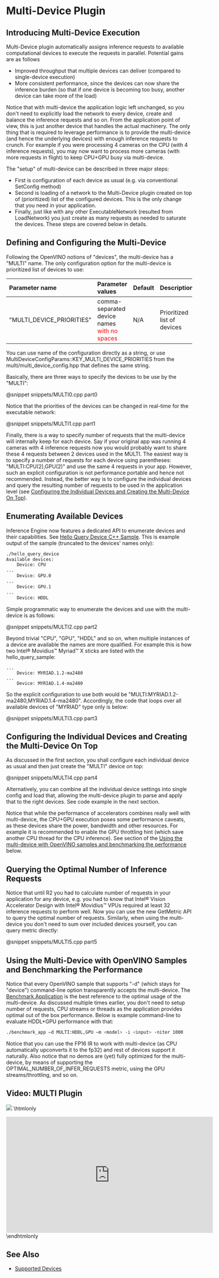 # Multi-Device Plugin

## Introducing Multi-Device Execution

Multi-Device plugin automatically assigns inference requests to available computational devices to execute the requests in parallel.
Potential gains are as follows 
* Improved throughput that multiple devices can deliver (compared to single-device execution)
* More consistent performance, since the devices can now share the inference burden
(so that if one device is becoming too busy, another device can take more of the load)

Notice that with multi-device the application logic left unchanged, so you don't need to explicitly load the network to every device, 
create and balance the inference requests and so on. From the application point of view, this is just another device that handles the actual machinery. 
The only thing that is required to leverage performance is to provide the multi-device (and hence the underlying devices) with enough inference requests to crunch.
For example if you were processing 4 cameras on the CPU (with 4 inference requests), you may now want to process more cameras (with more requests in flight) 
to keep CPU+GPU busy via multi-device.

The "setup" of multi-device can be described in three major steps:
* First is configuration of each device as usual (e.g. via conventional SetConfig method)
* Second is loading of a network to the Multi-Device plugin created on top of (prioritized) list of the  configured devices. This is the only change that you need in your application.
* Finally, just like with any other ExecutableNetwork (resulted from LoadNetwork) you just create as many requests as needed to saturate the devices.
These steps are covered below in details.

## Defining and Configuring the Multi-Device
Following the OpenVINO notions of "devices", the multi-device has a "MULTI" name.
The only configuration option for the multi-device is prioritized list of devices to use:

| Parameter name                 | Parameter values      | Default            | Description                                                                                                                  |
| :---                      | :---                  | :---               | :----------------------------------------------------------------------------------------------------------------------------|
| "MULTI_DEVICE_PRIORITIES"  | comma-separated device names <span style="color:red">with no spaces</span>| N/A              | Prioritized list of devices                 |

You can use name of the configuration directly as a string, or use MultiDeviceConfigParams::KEY_MULTI_DEVICE_PRIORITIES from the multi/multi_device_config.hpp that defines the same string.
 
Basically, there are three ways to specify the devices to be use by the "MULTI":

@snippet snippets/MULTI0.cpp part0

Notice that the priorities of the devices can be changed in real-time for the executable network:

@snippet snippets/MULTI1.cpp part1

Finally, there is a way to specify number of requests that the multi-device will internally keep for each device.
Say if your original app was running 4 cameras with 4 inference requests now you would probably want to share these 4 requests between 2 devices used in the MULTI. The easiest way is to specify a number of requests for each device using parentheses: "MULTI:CPU(2),GPU(2)" and use the same 4 requests in your app. However, such an explicit configuration is not performance portable and hence not recommended. Instead, the better way is to configure the individual devices and query the resulting number of requests to be used in the application level (see [Configuring the Individual Devices and Creating the Multi-Device On Top](#configuring-the-individual-devices-and-creating-the-multi-device-on-top)).

## Enumerating Available Devices
Inference Engine now features a dedicated API to enumerate devices and their capabilities. See [Hello Query Device C++ Sample](../../../inference-engine/samples/hello_query_device/README.md).  This is example output of the sample (truncated to the devices' names only):

```sh
./hello_query_device
Available devices: 
    Device: CPU
...
    Device: GPU.0
...
    Device: GPU.1
...
    Device: HDDL
```
Simple programmatic way to enumerate the devices and use with the multi-device is as follows:

@snippet snippets/MULTI2.cpp part2

Beyond trivial "CPU", "GPU", "HDDL" and so on, when multiple instances of a device are available the names are more qualified.
For example this is how two Intel® Movidius™ Myriad™ X sticks are listed with the hello_query_sample:
```
...
    Device: MYRIAD.1.2-ma2480
...
    Device: MYRIAD.1.4-ma2480
```
So the explicit configuration to use both would be "MULTI:MYRIAD.1.2-ma2480,MYRIAD.1.4-ma2480".
Accordingly, the code that loops over all available devices of "MYRIAD" type only is below:

@snippet snippets/MULTI3.cpp part3


## Configuring the Individual Devices and Creating the Multi-Device On Top
As discussed in the first section, you shall configure each individual device as usual and then just create the "MULTI" device on top:

@snippet snippets/MULTI4.cpp part4

Alternatively, you can combine all the individual device settings into single config and load that, allowing the multi-device plugin to parse and apply that to the right devices. See code example in the next section.

Notice that while the performance of accelerators combines really well with multi-device, the CPU+GPU execution poses some performance caveats, as these devices share the power, bandwidth and other resources. For example it is recommended to enable the GPU throttling hint (which save another CPU thread for the CPU inference).
See section of the [Using the multi-device with OpenVINO samples and benchmarking the performance](#using-the-multi-device-with-openvino-samples-and-benchmarking-the-performance) below.

## Querying the Optimal Number of Inference Requests
Notice that until R2 you had to calculate number of requests in your application for any device, e.g. you had to know that Intel® Vision Accelerator Design with Intel® Movidius™ VPUs required at least 32 inference requests to perform well. Now you can use the new GetMetric API to query the optimal number of requests. Similarly, when using the multi-device you don't need to sum over included devices yourself, you can query metric directly:

@snippet snippets/MULTI5.cpp part5

## Using the Multi-Device with OpenVINO Samples and Benchmarking the Performance
Notice that every OpenVINO sample that supports "-d" (which stays for "device") command-line option transparently accepts the multi-device.
The [Benchmark Application](../../../inference-engine/samples/benchmark_app/README.md) is the best reference to the optimal usage of the multi-device. As discussed multiple times earlier, you don't need to setup number of requests, CPU streams or threads as the application provides optimal out of the box performance.
Below is example command-line to evaluate HDDL+GPU performance with that:

```sh
./benchmark_app –d MULTI:HDDL,GPU –m <model> -i <input> -niter 1000
```
Notice that you can use the FP16 IR to work with multi-device (as CPU automatically upconverts it to the fp32) and rest of devices support it naturally. 
Also notice that no demos are (yet) fully optimized for the multi-device, by means of supporting the OPTIMAL_NUMBER_OF_INFER_REQUESTS metric, using the GPU streams/throttling, and so on.

## Video: MULTI Plugin
[![](https://img.youtube.com/vi/xbORYFEmrqU/0.jpg)](https://www.youtube.com/watch?v=xbORYFEmrqU)
\htmlonly
<iframe width="560" height="315" src="https://www.youtube.com/embed/xbORYFEmrqU" frameborder="0" allow="accelerometer; autoplay; clipboard-write; encrypted-media; gyroscope; picture-in-picture" allowfullscreen></iframe>
\endhtmlonly

## See Also
* [Supported Devices](Supported_Devices.md)


